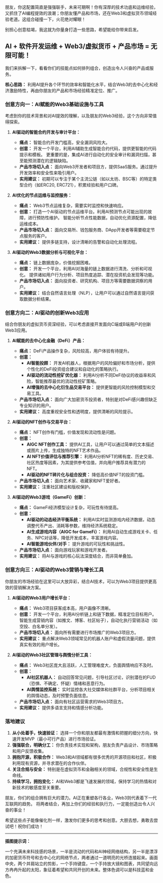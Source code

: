 朋友，你这配置简直是强强联手，未来可期啊！你有深厚的技术功底和运维经验，又抓住了AI编程提效的浪潮；你朋友懂产品和市场，还在Web3和虚拟货币领域经验老道。这组合碰撞一下，火花绝对耀眼！

别担心创意枯竭，我这就为你量身打造一些思路，希望能给你带来启发。

## AI + 软件开发运维 + Web3/虚拟货币 + 产品市场 = 无限可能！

我们来拆解一下，看看你们的技能点如何排列组合，创造出令人兴奋的产品或服务。

**核心思路：** 利用AI提升各个环节的效率和智能化水平，结合Web3的去中心化和经济激励特性，再由你朋友的产品和市场经验精准定位、推广。

### 创意方向一：AI赋能的Web3基础设施与工具

考虑到你的技术背景和对AI提效的理解，以及朋友的Web3经验，这个方向非常值得探索。

1.  **AI驱动的智能合约开发与审计平台：**
    *   **痛点：** 智能合约开发门槛高，安全漏洞风险大。
    *   **创意：** 开发一个平台，利用AI辅助生成智能合约代码，提供更智能的代码提示和模板。 更重要的是，集成AI进行自动化的安全审计和漏洞扫描，甚至能预测潜在的逻辑缺陷。
    *   **产品市场切入点：** 面向Web3开发者和项目方，提供SaaS服务。通过提升开发效率和安全性来吸引用户。
    *   **实用建议：** 初期可以专注于某个主流公链（如以太坊、BSC等）的特定类型合约（如ERC20, ERC721），积累经验和用户口碑。

2.  **AI优化的节点运维与监控服务：**
    *   **痛点：** Web3节点运维复杂，需要实时监控和快速响应。
    *   **创意：** 打造一个AI驱动的节点运维平台。利用AI预测节点可能出现的故障，进行预防性维护。 智能分析节点性能数据，自动优化资源配置，降低运维成本。
    *   **产品市场切入点：** 面向交易所、钱包服务商、DApp开发者等需要稳定节点服务的客户。
    *   **实用建议：** 提供多链支持，设计清晰的告警和自动化处理流程。

3.  **AI驱动的Web3数据分析与可视化平台：**
    *   **痛点：** 链上数据庞杂，价值挖掘困难。
    *   **创意：** 开发一个平台，利用AI对海量的链上数据进行清洗、分析和可视化。 提供诸如用户行为分析、项目热度追踪、潜在投资机会发现等功能。
    *   **产品市场切入点：** 面向投资者、研究机构、项目方等需要数据洞察的用户。
    *   **实用建议：** 结合自然语言处理（NLP），让用户可以通过自然语言提问获取数据分析结果。

### 创意方向二：AI驱动的创新Web3应用

结合你朋友的虚拟货币资深经验，可以考虑直接开发面向C端或B端用户的创新Web3应用。

1.  **AI赋能的去中心化金融（DeFi）产品：**
    *   **痛点：** DeFi产品操作复杂，风险较高，用户体验有待提升。
    *   **创意：**
        *   **AI智能投顾：** 开发AI机器人，根据用户的风险偏好和市场分析，提供个性化的DeFi投资组合建议和自动化的策略执行。
        *   **AI驱动的流动性挖矿优化器：** 利用AI分析不同DeFi协议的收益率和风险，智能推荐最优的流动性挖矿策略。
        *   **AI增强的去中心化衍生品交易平台：** 提供更智能的风险控制模型和交易工具。
    *   **产品市场切入点：** 面向广大加密货币投资者，特别是对DeFi感兴趣但缺乏专业知识的用户。
    *   **实用建议：** 高度重视安全性和透明度，提供清晰的风险提示。

2.  **AI驱动的NFT创作与交易平台：**
    *   **痛点：** NFT创作有门槛，价值发现和流动性是问题。
    *   **创意：**
        *   **AIGC NFT创作工具：** 提供AI工具，让用户可以通过简单的文本描述或图片上传，生成独特的NFT艺术作品。
        *   **AI NFT价值评估与推荐引擎：** 利用AI分析NFT的稀有度、历史交易、社区热度等因素，为其提供参考估值，并向用户推荐具有潜力的NFT。
        *   **AI驱动的NFT碎片化与组合投资：** 降低高价值NFT的投资门槛。
    *   **产品市场切入点：** 面向艺术家、收藏家和NFT爱好者。
    *   **实用建议：** 注重社区建设和版权保护。

3.  **AI驱动的Web3游戏（GameFi）创新：**
    *   **痛点：** GameFi经济模型设计复杂，可玩性有待提高。
    *   **创意：**
        *   **AI驱动的动态经济平衡系统：** 利用AI实时监测游戏内经济数据，动态调整代币产出、消耗等参数，维持经济系统稳定。
        *   **AI生成游戏内容（AIGC for GameFi）：** 利用AI自动生成游戏关卡、任务、NPC对话等，降低开发成本，丰富游戏内容。
        *   **AI智能游戏伙伴/对手：** 提升游戏的可玩性和挑战性。
    *   **产品市场切入点：** 面向游戏玩家和游戏开发者。
    *   **实用建议：** 将AI与游戏的核心玩法深度结合，而非简单叠加。

### 创意方向三：AI驱动的Web3营销与增长工具

你朋友的市场经验在这里可以大放异彩，结合AI技术，可以为Web3项目提供更高效的营销解决方案。

1.  **AI驱动的Web3用户增长平台：**
    *   **痛点：** Web3项目获客成本高，用户画像不清晰。
    *   **创意：** 开发一个平台，利用AI分析链上和链下数据，精准定位目标用户。 智能生成营销内容（如推文、博客、社区帖子），自动化执行营销活动（如空投、白名单分发）。
    *   **产品市场切入点：** 面向所有需要进行市场推广的Web3项目方。
    *   **实用建议：** 重点解决Web3领域常见的机器人账户和虚假流量问题，提供真实有效的用户增长。

2.  **AI驱动的Web3社区管理与舆情分析工具：**
    *   **痛点：** Web3社区庞大且活跃，人工管理难度大，负面舆情响应不及时。
    *   **创意：**
        *   **AI社区机器人：** 自动回答常见问题，引导社区讨论，识别潜在的FUD（恐惧、不确定、怀疑）情绪和恶意行为。
        *   **AI舆情监控系统：** 实时监控各大社交媒体和社群平台，分析项目相关的舆情动态，及时预警负面信息。
    *   **产品市场切入点：** 面向有社区运营需求的Web3项目方。
    *   **实用建议：** 提供多语言支持和情感分析功能。

### 落地建议

1.  **从小处着手，快速验证：** 选择一个你和朋友都最有激情和把握的细分方向，快速开发MVP（最小可行产品）进行市场验证。
2.  **强强联合，明确分工：** 你负责技术实现和架构，朋友负责产品设计、市场策略和用户反馈收集。
3.  **拥抱开源，积极合作：** Web3和AI领域都有很多优秀的开源项目和社区，积极利用现有资源，并寻求潜在的合作伙伴。
4.  **关注合规与安全：** 特别是在虚拟货币和金融相关的领域，合规性和安全性是生命线。
5.  **持续学习，拥抱变化：** AI和Web3都是飞速发展的领域，保持学习的热情和对新技术的敏感度至关重要。

朋友，你们的组合拥有巨大的潜力。AI正在重塑各行各业，Web3则代表着下一代互联网的趋势。 将两者结合，再加上你们的经验和执行力，一定能创造出令人兴奋的事业！

希望这些点子能像催化剂一样，激发你们更多的思考和创意。大胆去想，勇敢去尝试吧！祝你们成功！

---

**插图提示词：**

一个充满未来科技感的场景，一半是流动的代码和AI神经网络结构，另一半是漂浮的加密货币符号和去中心化的网络节点，两者通过一道明亮的光桥连接起来。画面中央，两个并肩站立的剪影，一个手持键盘，一个手持放大镜和图表，共同望向远方冉冉升起的太阳，象征着希望和共同开创的未来。整体色调可以是科技蓝和金色。